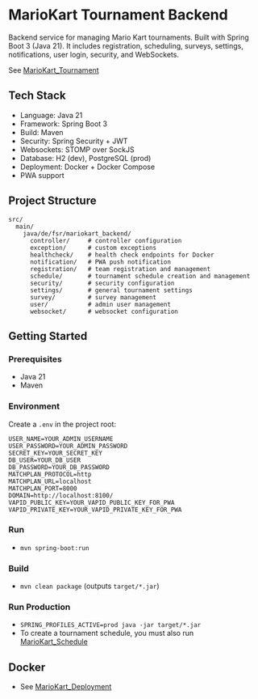 # MarioKart Tournament Backend

Backend service for managing Mario Kart tournaments. Built with Spring Boot 3 (Java 21). It includes registration, scheduling, surveys, settings, notifications, user login, security, and WebSockets.

See [MarioKart_Tournament](https://github.com/einToast/MarioKart_Tournament)

## Tech Stack
- Language: Java 21
- Framework: Spring Boot 3
- Build: Maven
- Security: Spring Security + JWT
- Websockets: STOMP over SockJS
- Database: H2 (dev), PostgreSQL (prod)
- Deployment: Docker + Docker Compose
- PWA support

## Project Structure

```
src/
  main/
    java/de/fsr/mariokart_backend/
      controller/     # controller configuration
      exception/      # custom exceptions
      healthcheck/    # health check endpoints for Docker
      notification/   # PWA push notification
      registration/   # team registration and management
      schedule/       # tournament schedule creation and management
      security/       # security configuration
      settings/       # general tournament settings
      survey/         # survey management
      user/           # admin user management
      websocket/      # websocket configuration
```
## Getting Started

### Prerequisites
- Java 21
- Maven

### Environment

Create a `.env` in the project root:

```
USER_NAME=YOUR_ADMIN_USERNAME
USER_PASSWORD=YOUR_ADMIN_PASSWORD
SECRET_KEY=YOUR_SECRET_KEY
DB_USER=YOUR_DB_USER
DB_PASSWORD=YOUR_DB_PASSWORD
MATCHPLAN_PROTOCOL=http
MATCHPLAN_URL=localhost
MATCHPLAN_PORT=8000
DOMAIN=http://localhost:8100/
VAPID_PUBLIC_KEY=YOUR_VAPID_PUBLIC_KEY_FOR_PWA
VAPID_PRIVATE_KEY=YOUR_VAPID_PRIVATE_KEY_FOR_PWA
```
### Run
  - `mvn spring-boot:run`

### Build
  - `mvn clean package` (outputs `target/*.jar`)

### Run Production
  - `SPRING_PROFILES_ACTIVE=prod java -jar target/*.jar`
- To create a tournament schedule, you must also run [MarioKart_Schedule](https://github.com/einToast/MarioKart_Schedule)

## Docker
- See [MarioKart_Deployment](https://github.com/einToast/MarioKart_Deployment)
